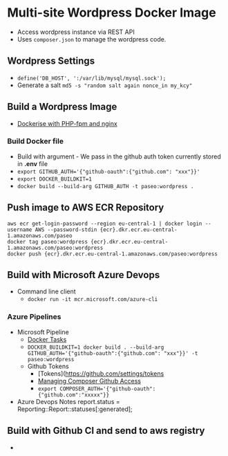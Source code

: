 
# Multi-site Wordpress Docker Image
* Access wordpress instance via REST API
* Uses `composer.json` to manage the wordpress code.

## Wordpress Settings
* `define('DB_HOST', ':/var/lib/mysql/mysql.sock');`
* Generate a salt `md5 -s "random salt again nonce_in my_kcy"`

## Build a Wordpress Image
* [Dockerise with PHP-fpm and nginx](http://geekyplatypus.com/dockerise-your-php-application-with-nginx-and-php7-fpm/)
### Build Docker file
* Build with argument - We pass in the github auth token currently stored in **.env** file
* `export GITHUB_AUTH='{"github-oauth":{"github.com": "xxx"}}'`
* `export DOCKER_BUILDKIT=1`
* `docker build --build-arg GITHUB_AUTH -t paseo:wordpress .`

## Push image to AWS ECR Repository
```
aws ecr get-login-password --region eu-central-1 | docker login --username AWS --password-stdin {ecr}.dkr.ecr.eu-central-1.amazonaws.com/paseo
docker tag paseo:wordpress {ecr}.dkr.ecr.eu-central-1.amazonaws.com/paseo:wordpress
docker push {ecr}.dkr.ecr.eu-central-1.amazonaws.com/paseo:wordpress
```


## Build with Microsoft Azure Devops
* Command line client
  * `docker run -it mcr.microsoft.com/azure-cli`
### Azure Pipelines
* Microsoft Pipeline
  * [Docker Tasks](https://docs.microsoft.com/en-us/azure/devops/pipelines/tasks/build/docker?view=azure-devops)
  * `DOCKER_BUILDKIT=1 docker build . --build-arg GITHUB_AUTH='{"github-oauth":{"github.com": "xxx"}}' -t paseo:wordpress`
  * Github Tokens
    * [Tokens](https://github.com/settings/tokens
    *  [Managing Composer Github Access](https://www.previousnext.com.au/blog/managing-composer-github-access-personal-access-tokens)
    * `export COMPOSER_AUTH='{"github-oauth":{"github.com":"xxxxx"}}`
* Azure Devops Notes
report.status = Reporting::Report::statuses[:generated];

## Build with Github CI and send to aws registry
* 
